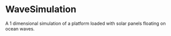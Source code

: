 # WaveSimulation
A 1 dimensional simulation of a platform loaded with solar panels floating on ocean waves.
